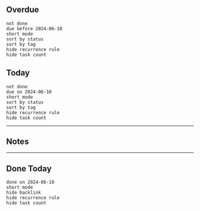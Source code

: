 ## Overdue
```tasks 
not done 
due before 2024-06-10
short mode 
sort by status 
sort by tag 
hide recurrence rule
hide task count
```
## Today
```tasks 
not done 
due on 2024-06-10
short mode 
sort by status 
sort by tag 
hide recurrence rule
hide task count
```
----
## Notes



----
## Done Today 
```tasks 
done on 2024-06-10
short mode 
hide backlink
hide recurrence rule
hide task count
```